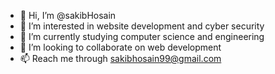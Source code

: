 - 👋 Hi, I’m @sakibHosain
- 👀 I’m interested in website development and cyber security
- 🌱 I’m currently studying computer science and engineering
- 💞️ I’m looking to collaborate on web development
- 📫 Reach me through sakibhosain99@gmail.com

<!---
sakibHosain/sakibHosain is a ✨ special ✨ repository because its `README.md` (this file) appears on your GitHub profile.
You can click the Preview link to take a look at your changes.
--->
